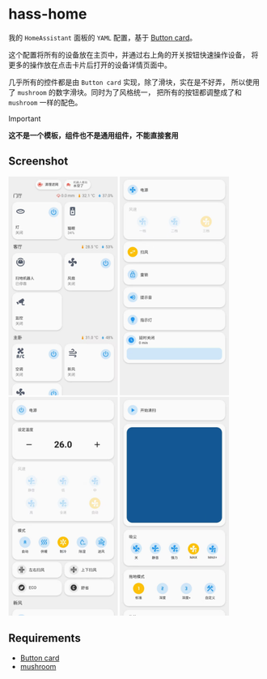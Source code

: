 # hass-home

我的 `HomeAssistant` 面板的 `YAML` 配置，基于
[Button card](https://github.com/custom-cards/button-card)。

这个配置将所有的设备放在主页中，并通过右上角的开关按钮快速操作设备，
将更多的操作放在点击卡片后打开的设备详情页面中。

几乎所有的控件都是由 `Button card` 实现，除了滑块，实在是不好弄，
所以使用了 `mushroom` 的数字滑块。同时为了风格统一，
把所有的按钮都调整成了和 `mushroom` 一样的配色。

> [!IMPORTANT]
> **这不是一个模板，组件也不是通用组件，不能直接套用** 

## Screenshot

<img height="432" src="screenshot/home.jpg" width="216"/> <img height="432" src="screenshot/fan.jpg" width="216"/> <img height="432" src="screenshot/climate.jpg" width="216"/> <img height="432" src="screenshot/vacuum.jpg" width="216"/>

## Requirements
- [Button card](https://github.com/custom-cards/button-card)
- [mushroom](https://github.com/piitaya/lovelace-mushroom)

